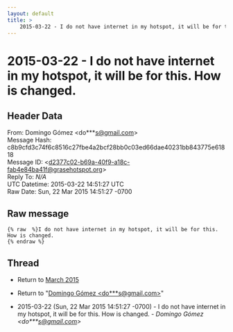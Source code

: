 ```yaml
---
layout: default
title: >
    2015-03-22 - I do not have internet in my hotspot, it will be for this. How is changed.
---
```


# 2015-03-22 - I do not have internet in my hotspot, it will be for this. How is changed.

## Header Data

From: Domingo Gómez \<do***s@gmail.com\><br>
Message Hash: c8b9cfd3c74f6c8516c27fbe4a2bcf28bb0c03ed66dae40231bb843775e61818<br>
Message ID: \<d2377c02-b69a-40f9-a18c-fab4e84ba41f@grasehotspot.org\><br>
Reply To: _N/A_<br>
UTC Datetime: 2015-03-22 14:51:27 UTC<br>
Raw Date: Sun, 22 Mar 2015 14:51:27 -0700<br>

## Raw message

```
{% raw  %}I do not have internet in my hotspot, it will be for this. How is changed.
{% endraw %}
```

## Thread

+ Return to [March 2015](/archive/2015/03)

+ Return to "[Domingo Gómez <do***s<span>@</span>gmail.com>](/authors/do___s_at_gmail_com)"

+ 2015-03-22 (Sun, 22 Mar 2015 14:51:27 -0700) - I do not have internet in my hotspot, it will be for this. How is changed. - _Domingo Gómez \<do***s@gmail.com\>_

